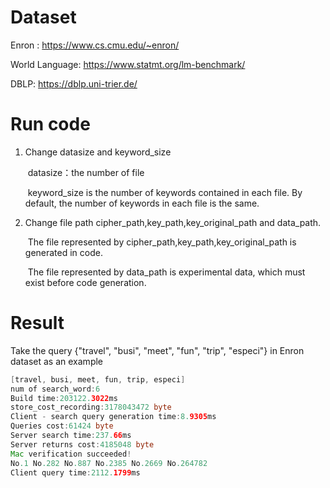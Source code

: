 # Dataset

Enron : https://www.cs.cmu.edu/~enron/

World Language: https://www.statmt.org/lm-benchmark/

DBLP: https://dblp.uni-trier.de/
# Run code

1. Change datasize and keyword_size

   ​	datasize：the number of file

   ​	keyword_size is the number of keywords contained in each file. By default, the number of keywords in each file is the same.

2. Change file path cipher_path,key_path,key_original_path and data_path.

   ​	The file represented by cipher_path,key_path,key_original_path is generated in code.

   ​	The file represented by data_path is experimental data, which must exist before code generation.
   
# Result

Take the query {"travel", "busi", "meet", "fun", "trip", "especi"} in Enron dataset as an example

```java
[travel, busi, meet, fun, trip, especi]
num of search_word:6
Build time:203122.3022ms
store_cost_recording:3178043472 byte
Client - search query generation time:8.9305ms
Queries cost:61424 byte
Server search time:237.66ms
Server returns cost:4185048 byte
Mac verification succeeded!
No.1 No.282 No.887 No.2385 No.2669 No.264782 
Client query time:2112.1799ms
```

